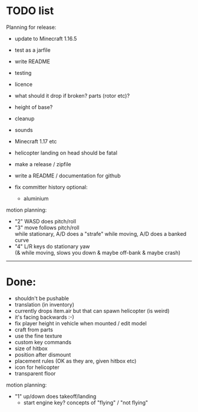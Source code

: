 TODO list
=========

Planning for release:
- update to Minecraft 1.16.5
- test as a jarfile
- write README
- testing
- licence

- what should it drop if broken? parts (rotor etc)? 
- height of base?
- cleanup
- sounds
- Minecraft 1.17 etc
- helicopter landing on head should be fatal
- make a release / zipfile
- write a README / documentation for github
- fix committer history
optional:
  - aluminium

motion planning:
- "2" WASD does pitch/roll
- "3" move follows pitch/roll  
  while stationary, A/D does a "strafe"
  while moving, A/D does a banked curve
- "4" L/R keys do stationary yaw  
  (& while moving, slows you down & maybe off-bank & maybe crash)

---------------------------------------------



Done:
====

- shouldn't be pushable
- translation (in inventory)
- currently drops item.air but that can spawn helicopter (is weird)
- it's facing backwards :-)
- fix player height in vehicle when mounted / edit model
- craft from parts
- use the fine texture
- custom key commands
- size of hitbox
- position after dismount
- placement rules (OK as they are, given hitbox etc)
- icon for helicopter
- transparent floor

motion planning:
- "1" up/down does takeoff/landing
  - start engine key?
    concepts of "flying" / "not flying"  
